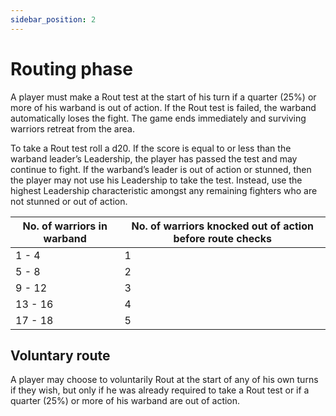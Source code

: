 ```yaml
---
sidebar_position: 2
---
```


# Routing phase
A player must make a Rout test at the start of his turn if a quarter (25%) or more of his warband is out of action. If the Rout test is failed, the warband automatically loses the fight. The game ends immediately and surviving warriors retreat from the area. 

To take a Rout test roll a d20. If the score is equal to or less than the warband leader’s Leadership, the player has passed the test and may continue to fight. If the warband’s leader is out of action or stunned, then the player may not use his Leadership to take the test. Instead, use the highest Leadership characteristic amongst any remaining fighters who are not stunned or out of action.

| No. of warriors in warband | No. of warriors knocked out of action before route checks |
| -------------------------- | --------------------------------------------------------- |
| 1 - 4                      | 1                                                         |
| 5 - 8                      | 2                                                         |
| 9 - 12                     | 3                                                         |
| 13 - 16                    | 4                                                         |
| 17 - 18                    | 5                                                         |

## Voluntary route
A player may choose to voluntarily Rout at the start of any of his own turns if they wish, but only if he was already required to take a Rout test or if a quarter (25%) or more of his warband are out of action.
